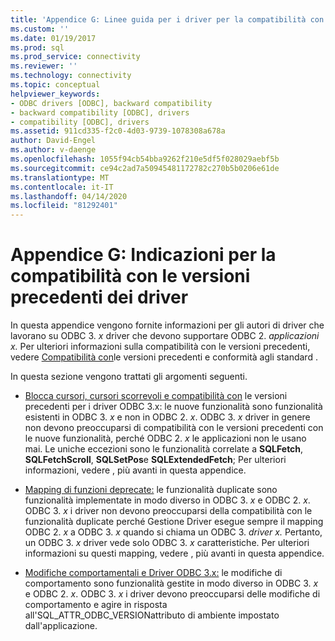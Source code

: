 ```yaml
---
title: 'Appendice G: Linee guida per i driver per la compatibilità con le versioni precedenti Documenti Microsoft'
ms.custom: ''
ms.date: 01/19/2017
ms.prod: sql
ms.prod_service: connectivity
ms.reviewer: ''
ms.technology: connectivity
ms.topic: conceptual
helpviewer_keywords:
- ODBC drivers [ODBC], backward compatibility
- backward compatibility [ODBC], drivers
- compatibility [ODBC], drivers
ms.assetid: 911cd335-f2c0-4d03-9739-1078308a678a
author: David-Engel
ms.author: v-daenge
ms.openlocfilehash: 1055f94cb54bba9262f210e5df5f028029aebf5b
ms.sourcegitcommit: ce94c2ad7a50945481172782c270b5b0206e61de
ms.translationtype: MT
ms.contentlocale: it-IT
ms.lasthandoff: 04/14/2020
ms.locfileid: "81292401"
---
```

# <a name="appendix-g-driver-guidelines-for-backward-compatibility"></a>Appendice G: Indicazioni per la compatibilità con le versioni precedenti dei driver
In questa appendice vengono fornite informazioni per gli autori di driver che lavorano su ODBC 3. *x* driver che devono supportare ODBC 2. *applicazioni x.* Per ulteriori informazioni sulla compatibilità con le versioni precedenti, vedere [Compatibilità con](../../../odbc/reference/develop-app/backward-compatibility-and-standards-compliance.md)le versioni precedenti e conformità agli standard .  
  
 In questa sezione vengono trattati gli argomenti seguenti.  
  
-   [Blocca cursori, cursori scorrevoli e compatibilità con](../../../odbc/reference/appendixes/block-cursors-scrollable-cursors-and-backward-compatibility.md) le versioni precedenti per i driver ODBC 3.x: le nuove funzionalità sono funzionalità esistenti in ODBC 3. *x* e non in ODBC 2. *x*. ODBC 3. *x* driver in genere non devono preoccuparsi di compatibilità con le versioni precedenti con le nuove funzionalità, perché ODBC 2. *x* le applicazioni non le usano mai. Le uniche eccezioni sono le funzionalità correlate a **SQLFetch**, **SQLFetchScroll**, **SQLSetPos**e **SQLExtendedFetch**; Per ulteriori informazioni, vedere , più avanti in questa appendice.  
  
-   [Mapping di funzioni deprecate:](../../../odbc/reference/appendixes/mapping-deprecated-functions.md) le funzionalità duplicate sono funzionalità implementate in modo diverso in ODBC 3. *x* e ODBC 2. *x*. ODBC 3. *x* i driver non devono preoccuparsi della compatibilità con le funzionalità duplicate perché Gestione Driver esegue sempre il mapping ODBC 2. *x* a ODBC 3. *x* quando si chiama un ODBC 3. *driver x.* Pertanto, un ODBC 3. *x* driver vede solo ODBC 3. *x* caratteristiche. Per ulteriori informazioni su questi mapping, vedere , più avanti in questa appendice.  
  
-   [Modifiche comportamentali e Driver ODBC 3.x:](../../../odbc/reference/appendixes/behavioral-changes-and-odbc-3-x-drivers.md) le modifiche di comportamento sono funzionalità gestite in modo diverso in ODBC 3. *x* e ODBC 2. *x*. ODBC 3. *x* i driver devono preoccuparsi delle modifiche di comportamento e agire in risposta all'SQL_ATTR_ODBC_VERSIONattributo di ambiente impostato dall'applicazione.
